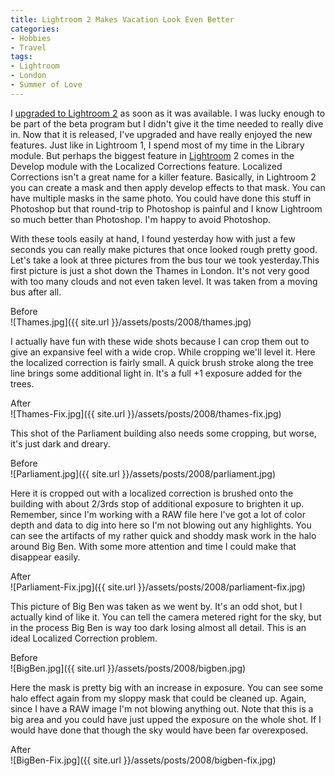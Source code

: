```yaml
---
title: Lightroom 2 Makes Vacation Look Even Better
categories:
- Hobbies
- Travel
tags:
- Lightroom
- London
- Summer of Love
---
```


I [upgraded to Lightroom 2](http://twitter.com/thingles/statuses/871953202) as soon as it was available. I was lucky enough to be part of the beta program but I didn't give it the time needed to really dive in. Now that it is released, I've upgraded and have really enjoyed the new features. Just like in Lightroom 1, I spend most of my time in the Library module. But perhaps the biggest feature in [Lightroom](http://www.adobe.com/products/photoshoplightroom/) 2 comes in the Develop module with the Localized Corrections feature.
Localized Corrections isn't a great name for a killer feature. Basically, in Lightroom 2 you can create a mask and then apply develop effects to that mask. You can have multiple masks in the same photo. You could have done this stuff in Photoshop but that round-trip to Photoshop is painful and I know Lightroom so much better than Photoshop. I'm happy to avoid Photoshop.

With these tools easily at hand, I found yesterday how with just a few seconds you can really make pictures that once looked rough pretty good. Let's take a look at three pictures from the bus tour we took yesterday.<!-- more -->This first picture is just a shot down the Thames in London. It's not very good with too many clouds and not even taken level. It was taken from a moving bus after all.

Before  
![Thames.jpg]({{ site.url }}/assets/posts/2008/thames.jpg)

I actually have fun with these wide shots because I can crop them out to give an expansive feel with a wide crop. While cropping we'll level it. Here the localized correction is fairly small. A quick brush stroke along the tree line brings some additional light in. It's a full +1 exposure added for the trees.

After  
![Thames-Fix.jpg]({{ site.url }}/assets/posts/2008/thames-fix.jpg)

This shot of the Parliament building also needs some cropping, but worse, it's just dark and dreary.

Before  
![Parliament.jpg]({{ site.url }}/assets/posts/2008/parliament.jpg)

Here it is cropped out with a localized correction is brushed onto the building with about 2/3rds stop of additional exposure to brighten it up. Remember, since I'm working with a RAW file here I've got a lot of color depth and data to dig into here so I'm not blowing out any highlights. You can see the artifacts of my rather quick and shoddy mask work in the halo around Big Ben. With some more attention and time I could make that disappear easily.

After  
![Parliament-Fix.jpg]({{ site.url }}/assets/posts/2008/parliament-fix.jpg)

This picture of Big Ben was taken as we went by. It's an odd shot, but I actually kind of like it. You can tell the camera metered right for the sky, but in the process Big Ben is way too dark losing almost all detail. This is an ideal Localized Correction problem.

Before  
![BigBen.jpg]({{ site.url }}/assets/posts/2008/bigben.jpg)

Here the mask is pretty big with an increase in exposure. You can see some halo effect again from my sloppy mask that could be cleaned up. Again, since I have a RAW image I'm not blowing anything out. Note that this is a big area and you could have just upped the exposure on the whole shot. If I would have done that though the sky would have been far overexposed.

After  
![BigBen-Fix.jpg]({{ site.url }}/assets/posts/2008/bigben-fix.jpg)
